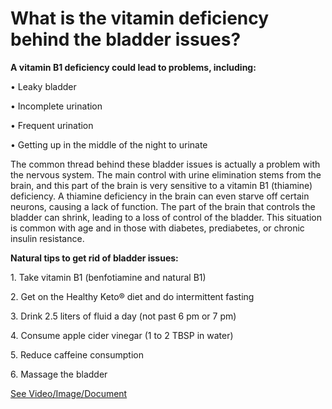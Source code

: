 # What is the vitamin deficiency behind the bladder issues?

**A vitamin B1 deficiency could lead to problems, including:**

• Leaky bladder

• Incomplete urination

• Frequent urination

• Getting up in the middle of the night to urinate

The common thread behind these bladder issues is actually a problem with the nervous system. The main control with urine elimination stems from the brain, and this part of the brain is very sensitive to a vitamin B1 (thiamine) deficiency. A thiamine deficiency in the brain can even starve off certain neurons, causing a lack of function. The part of the brain that controls the bladder can shrink, leading to a loss of control of the bladder. This situation is common with age and in those with diabetes, prediabetes, or chronic insulin resistance.

**Natural tips to get rid of bladder issues:**

1\. Take vitamin B1 (benfotiamine and natural B1)

2\. Get on the Healthy Keto® diet and do intermittent fasting

3\. Drink 2.5 liters of fluid a day (not past 6 pm or 7 pm)

4\. Consume apple cider vinegar (1 to 2 TBSP in water)

5\. Reduce caffeine consumption

6\. Massage the bladder

 [See Video/Image/Document](https://hls-player.drberg.com/asset?path=migrated-assets/fixed-march-7th-the-bladder)